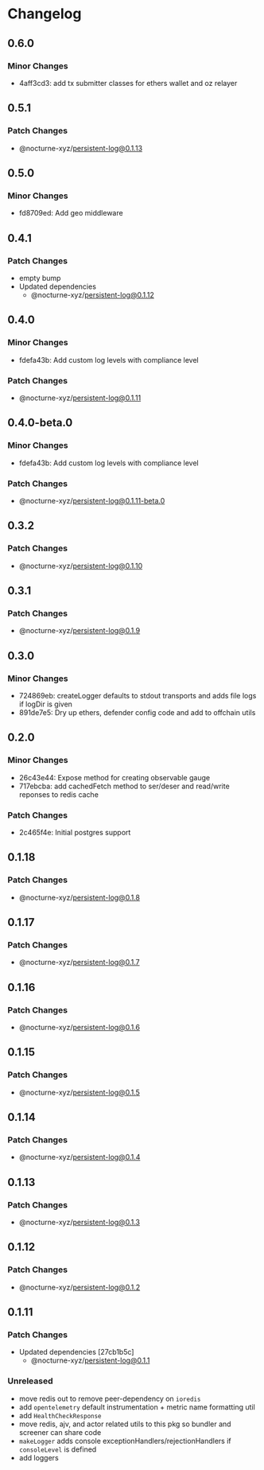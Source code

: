 # Changelog

## 0.6.0

### Minor Changes

- 4aff3cd3: add tx submitter classes for ethers wallet and oz relayer

## 0.5.1

### Patch Changes

- @nocturne-xyz/persistent-log@0.1.13

## 0.5.0

### Minor Changes

- fd8709ed: Add geo middleware

## 0.4.1

### Patch Changes

- empty bump
- Updated dependencies
  - @nocturne-xyz/persistent-log@0.1.12

## 0.4.0

### Minor Changes

- fdefa43b: Add custom log levels with compliance level

### Patch Changes

- @nocturne-xyz/persistent-log@0.1.11

## 0.4.0-beta.0

### Minor Changes

- fdefa43b: Add custom log levels with compliance level

### Patch Changes

- @nocturne-xyz/persistent-log@0.1.11-beta.0

## 0.3.2

### Patch Changes

- @nocturne-xyz/persistent-log@0.1.10

## 0.3.1

### Patch Changes

- @nocturne-xyz/persistent-log@0.1.9

## 0.3.0

### Minor Changes

- 724869eb: createLogger defaults to stdout transports and adds file logs if logDir is given
- 891de7e5: Dry up ethers, defender config code and add to offchain utils

## 0.2.0

### Minor Changes

- 26c43e44: Expose method for creating observable gauge
- 717ebcba: add cachedFetch method to ser/deser and read/write reponses to redis cache

### Patch Changes

- 2c465f4e: Initial postgres support

## 0.1.18

### Patch Changes

- @nocturne-xyz/persistent-log@0.1.8

## 0.1.17

### Patch Changes

- @nocturne-xyz/persistent-log@0.1.7

## 0.1.16

### Patch Changes

- @nocturne-xyz/persistent-log@0.1.6

## 0.1.15

### Patch Changes

- @nocturne-xyz/persistent-log@0.1.5

## 0.1.14

### Patch Changes

- @nocturne-xyz/persistent-log@0.1.4

## 0.1.13

### Patch Changes

- @nocturne-xyz/persistent-log@0.1.3

## 0.1.12

### Patch Changes

- @nocturne-xyz/persistent-log@0.1.2

## 0.1.11

### Patch Changes

- Updated dependencies [27cb1b5c]
  - @nocturne-xyz/persistent-log@0.1.1

### Unreleased

- move redis out to remove peer-dependency on `ioredis`
- add `opentelemetry` default instrumentation + metric name formatting util
- add `HealthCheckResponse`
- move redis, ajv, and actor related utils to this pkg so bundler and screener can share code
- `makeLogger` adds console exceptionHandlers/rejectionHandlers if `consoleLevel` is defined
- add loggers
